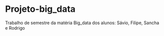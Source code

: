 # Projeto-big_data
Trabalho de semestre da matéria Big_data dos alunos: Sávio, Filipe, Sancha e Rodrigo
